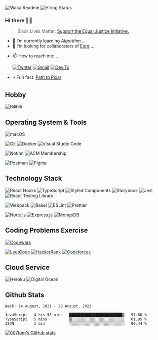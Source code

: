 ![Waka Readme](https://github.com/007tom/007tom/workflows/Waka%20Readme/badge.svg)
![Hiring Status](https://img.shields.io/badge/Hireable-true-green)
### Hi there 👋🏿

<!--
**007tom/007tom** is a ✨ _special_ ✨ repository because its `README.md` (this file) appears on your GitHub profile.

Here are some ideas to get you started:
-->

> Black Lives Matter. [Support the Equal Justice Initiative.](https://support.eji.org/give/153413/#!/donation/checkout)

<!-- - 🔭 I’m currently working on ... -->
- 🌱 I’m currently learning *Algorithm* ...
- 👯 I’m looking for collaborators of [Eorg](https://github.com/zhyd1997/Eorg) ...
<!-- - 🤔 I’m looking for help with ... -->
<!-- - 💬 Ask me about ... -->
- 📫 How to reach me: ...

  [![Twitter](https://img.shields.io/badge/-Twitter-%231DA1F2?style=for-the-badge&logo=twitter&logoColor=%23ffffff)](https://twitter.com/Tom61319231)
  [![Gmail](https://img.shields.io/badge/-Gmail-%23ffffff?style=for-the-badge&logo=gmail)](mailto:zhyd007@gmail.com)
  [![Dev.To](https://img.shields.io/badge/-Dev%2ETo-%230A0A0A?style=for-the-badge&logo=dev.to&logoColor=%23ffffff)](https://dev.to/sakuta)
<!-- - 😄 Pronouns: ... -->
- ⚡ Fun fact: [Path to Pixar](https://bunnyhobby.github.io/)
<!--
-->

## Hobby
![Bilibili](https://img.shields.io/badge/-Bilibili-%23ffffff?style=flat&logo=bilibili)

## Operating System & Tools
![macOS](https://img.shields.io/badge/Macbook%20Pro-Big%20Sur%20%7C%2013--inch%20%7C%208%20GB%20%7C%20Late%202013-%23000000?style=flat&logo=apple&logoColor=%23ffffff)

![Git](https://img.shields.io/badge/-Git-%23F05032?style=flat&logo=git&logoColor=%23ffffff)
![Docker](https://img.shields.io/badge/-Docker-%232496ED?style=flat&logo=docker&logoColor=%23ffffff)
![Visual Studio Code](https://img.shields.io/badge/-Visual%20Studio%20Code-%23007ACC?style=flat-square&logo=visual-studio-code&logoColor=%23ffffff)

![Notion](https://img.shields.io/badge/-Notion-%23000000?style=flat&logo=notion&logoColor=%23ffffff)
![ACM Membership](https://img.shields.io/badge/-ACM%20Membership-%23ffffff?style=flat&logo=acm&logoColor=%230085CA)

![Postman](https://img.shields.io/badge/-Postman-%23ffffff?style=flat&logo=postman)
![Figma](https://img.shields.io/badge/-Figma-%23F24E1E?style=flat&logo=figma&logoColor=%23ffffff)

## Technology Stack
![React Hooks](https://img.shields.io/badge/-React%20Hooks-%23282c34?style=flat&logo=react)
![TypeScript](https://img.shields.io/badge/-TypeScript-%233178C6?style=flat&logo=typescript&logoColor=%23ffffff)
![Styled Components](https://img.shields.io/badge/-Styled%20Components-%23DB7093?style=flat&logo=styled-components&logoColor=%23ffffff)
![Storybook](https://img.shields.io/badge/-Storybook-%23ffffff?style=flat&logo=storybook)
![Jest](https://img.shields.io/badge/-Jest-%23C21325?style=flat&logo=jest&logoColor=%23ffffff)
![React Testing Library](https://img.shields.io/badge/-React%20Testing%20Library-%23ffffff?style=flat&logo=testing%20library)

![Webpack](https://img.shields.io/badge/-Webpack-%232c3a42?style=flat&logo=webpack)
![Babel](https://img.shields.io/badge/-Babel-%23323330?style=flat&logo=babel)
![ESLint](https://img.shields.io/badge/-ESLint-%234B32C3?style=flat&logo=eslint&logoColor=%23ffffff)
![Prettier](https://img.shields.io/badge/-Prettier-%231a2b34?style=flat&logo=prettier)

![Node.js](https://img.shields.io/badge/-Node.js-%23333333?style=flat&logo=node.js)
![Express.js](https://img.shields.io/badge/-Express.js-%23333333?style=flat&logo=express)
![MongoDB](https://img.shields.io/badge/-MongoDB-%23ffffff?style=flat&logo=mongodb)

## Coding Problems Exercise
[![Codewars](https://www.codewars.com/users/007tom/badges/small)](https://www.codewars.com/users/007tom)

[![LeetCode](https://img.shields.io/badge/-LeetCode-%23ffffff?style=flat&logo=leetcode&logoColor=%23FFA116)](https://leetcode.com/zhyd1997/)
[![HackerRank](https://img.shields.io/badge/-HackerRank-%23ffffff?style=flat&logo=hackerrank&logoColor=%2300EA64)](https://www.hackerrank.com/zhyd007)
[![Codeforces](https://img.shields.io/badge/-Codeforces-%23ffffff?style=flat&logo=codeforces&logoColor=%231F8ACB)](https://codeforces.com/profile/zhyd1997)

## Cloud Service
![Heroku](https://img.shields.io/badge/-Heroku-%23ffffff?style=flat&logo=heroku&logoColor=%23430098)
![Digital Ocean](https://img.shields.io/badge/-Digital%20Ocean-%230080FF?style=flat&logo=DigitalOcean&logoColor=%23ffffff)

## Github Stats

<!--START_SECTION:waka-->
```text
Week: 14 August, 2021 - 20 August, 2021

JavaScript   4 hrs 58 mins   ████████████████████████▒   97.60 % 
TypeScript   5 mins          ▒░░░░░░░░░░░░░░░░░░░░░░░░   01.95 % 
JSON         1 min           ░░░░░░░░░░░░░░░░░░░░░░░░░   00.44 % 
```
<!--END_SECTION:waka-->


[![007tom's GitHub stats](https://github-readme-stats.vercel.app/api?username=007tom&count_private=true&show_icons=true&theme=react)
](https://github.com/anuraghazra/github-readme-stats)
